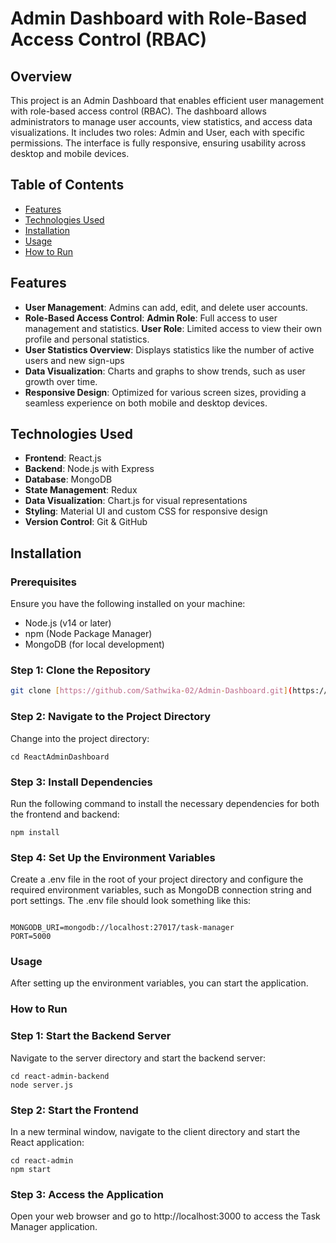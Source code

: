 # Admin Dashboard with Role-Based Access Control (RBAC)

## Overview
This project is an Admin Dashboard that enables efficient user management with role-based access control (RBAC). The dashboard allows administrators to manage user accounts, view statistics, and access data visualizations. It includes two roles: Admin and User, each with specific permissions. The interface is fully responsive, ensuring usability across desktop and mobile devices.

## Table of Contents
- [Features](#features)
- [Technologies Used](#technologies-used)
- [Installation](#installation)
- [Usage](#usage)
- [How to Run](#how-to-run)

## Features
- **User Management**:  Admins can add, edit, and delete user accounts.
- **Role-Based Access Control**: 
       **Admin Role**: Full access to user management and statistics.
       **User Role**: Limited access to view their own profile and personal statistics.
- **User Statistics Overview**: Displays statistics like the number of active users and new sign-ups
- **Data Visualization**: Charts and graphs to show trends, such as user growth over time.
- **Responsive Design**: Optimized for various screen sizes, providing a seamless experience on both mobile and desktop devices.

## Technologies Used
- **Frontend**: React.js
- **Backend**: Node.js with Express
- **Database**: MongoDB
- **State Management**: Redux
- **Data Visualization**: Chart.js for visual representations
- **Styling**: Material UI and custom CSS for responsive design
- **Version Control**: Git & GitHub

## Installation

### Prerequisites
Ensure you have the following installed on your machine:
- Node.js (v14 or later)
- npm (Node Package Manager)
- MongoDB (for local development)

### Step 1: Clone the Repository
```bash
git clone [https://github.com/Sathwika-02/Admin-Dashboard.git](https://github.com/Sathwika-02/Admin.git)
```

### Step 2: Navigate to the Project Directory
Change into the project directory:
```
cd ReactAdminDashboard
```

### Step 3: Install Dependencies
Run the following command to install the necessary dependencies for both the frontend and backend:
```
npm install
```

### Step 4: Set Up the Environment Variables
Create a .env file in the root of your project directory and configure the required environment variables, such as MongoDB connection string and port settings. The .env file should look something like this:

```

MONGODB_URI=mongodb://localhost:27017/task-manager
PORT=5000

```

### Usage
After setting up the environment variables, you can start the application.


### How to Run
### Step 1: Start the Backend Server
Navigate to the server directory and start the backend server:
```
cd react-admin-backend
node server.js
```

### Step 2: Start the Frontend
In a new terminal window, navigate to the client directory and start the React application:
```
cd react-admin
npm start
```

### Step 3: Access the Application
Open your web browser and go to http://localhost:3000 to access the Task Manager application.
